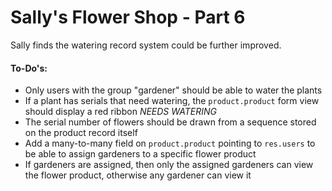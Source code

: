 # Sally's Flower Shop - Part 6

Sally finds the watering record system could be further improved.

#### To-Do's:

- Only users with the group "gardener" should be able to water the plants
- If a plant has serials that need watering, the `product.product` form view should display a red ribbon _NEEDS WATERING_
- The serial number of flowers should be drawn from a sequence stored on the product record itself
- Add a many-to-many field on `product.product` pointing to `res.users` to be able to assign gardeners to a specific flower product
- If gardeners are assigned, then only the assigned gardeners can view the flower product, otherwise any gardener can view it
